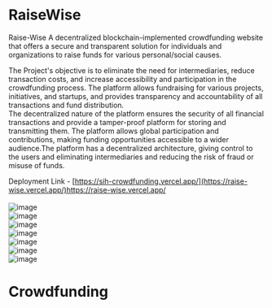 # RaiseWise
Raise-Wise
A decentralized blockchain-implemented crowdfunding website that offers a secure and transparent solution for individuals and organizations to raise funds for various personal/social causes.

The Project's objective is to eliminate the need for intermediaries, reduce transaction costs, and increase accessibility and participation in the crowdfunding process. The platform allows fundraising for various projects, initiatives, and startups, and provides transparency and accountability of all transactions and fund distribution.
<br>
The decentralized nature of the platform ensures the security of all financial transactions and provide a tamper-proof platform for storing and transmitting them. The platform allows global participation and contributions, making funding opportunities accessible to a wider audience.The platform has a decentralized architecture, giving control to the users and eliminating intermediaries and reducing the risk of fraud or misuse of funds.
<br> 


Deployment Link - [https://sih-crowdfunding.vercel.app/](https://raise-wise.vercel.app/)https://raise-wise.vercel.app/
<br>
<br>
![image](https://github.com/Aadesh098/RaiseWise/assets/48157409/a40e37f5-9c46-4735-b975-c0f396baf5d3)
<br>
![image](https://github.com/Aadesh098/RaiseWise/assets/48157409/059eeb8d-25e6-4100-9d12-96afaa2319a6)
<br>
![image](https://github.com/Aadesh098/RaiseWise/assets/48157409/32542128-59ab-42cc-acff-8c7028a3979f)
<br>
![image](https://github.com/Aadesh098/RaiseWise/assets/48157409/48ccc950-0b22-40a0-a18b-d0244c70e538)
<br>
![image](https://github.com/Aadesh098/RaiseWise/assets/48157409/0050b06e-1a96-4b60-a813-a58eeff0ca9e)
<br>
![image](https://github.com/Aadesh098/RaiseWise/assets/48157409/ed53a731-ff41-43dd-bcd1-5060d2eab17f)
<br>
![image](https://github.com/Aadesh098/RaiseWise/assets/48157409/3d4bd23f-fa89-4a62-846a-6a793175efe7)


# Crowdfunding
